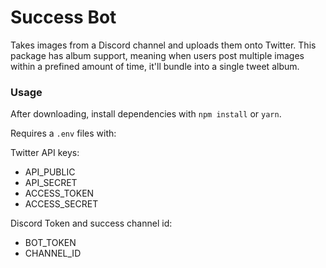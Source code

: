 # Success Bot

Takes images from a Discord channel and uploads them onto Twitter. This package has album support, meaning when users post multiple images within a prefined amount of time, it'll bundle into a single tweet album.

### Usage

After downloading, install dependencies with `npm install` or `yarn`.

Requires a `.env` files with:

Twitter API keys:
* API_PUBLIC
* API_SECRET
* ACCESS_TOKEN
* ACCESS_SECRET

Discord Token and success channel id:

* BOT_TOKEN
* CHANNEL_ID
